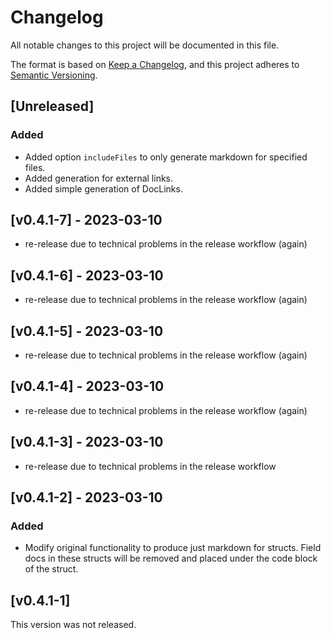 # Changelog

All notable changes to this project will be documented in this file.

The format is based on [Keep a Changelog](https://keepachangelog.com/en/1.0.0/),
and this project adheres to [Semantic Versioning](https://semver.org/spec/v2.0.0.html).

## [Unreleased]
### Added
- Added option `includeFiles` to only generate markdown for specified files.
- Added generation for external links.
- Added simple generation of DocLinks.

## [v0.4.1-7] - 2023-03-10
- re-release due to technical problems in the release workflow (again)

## [v0.4.1-6] - 2023-03-10
- re-release due to technical problems in the release workflow (again)

## [v0.4.1-5] - 2023-03-10
- re-release due to technical problems in the release workflow (again)

## [v0.4.1-4] - 2023-03-10
- re-release due to technical problems in the release workflow (again)

## [v0.4.1-3] - 2023-03-10
- re-release due to technical problems in the release workflow

## [v0.4.1-2] - 2023-03-10
### Added
- Modify original functionality to produce just markdown for structs. Field docs in these
structs will be removed and placed under the code block of the struct.

## [v0.4.1-1]
This version was not released.